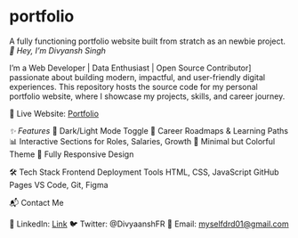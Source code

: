 # portfolio
A fully functioning portfolio website built from stratch as an newbie project.
*👋 Hey, I’m Divyansh Singh*

I’m a Web Developer | Data Enthusiast | Open Source Contributor] passionate about building modern, impactful, and user-friendly digital experiences.
This repository hosts the source code for my personal portfolio website, where I showcase my projects, skills, and career journey.

🔗 Live Website: [Portfolio](https://aboutdivyaansh.vercel.app/)

*✨ Features*
🌙 Dark/Light Mode Toggle
🧭 Career Roadmaps & Learning Paths
📊 Interactive Sections for Roles, Salaries, Growth
🎨 Minimal but Colorful Theme
📱 Fully Responsive Design

🛠️ Tech Stack
Frontend	Deployment	Tools
HTML, CSS, JavaScript	GitHub Pages	VS Code, Git, Figma

📬 Contact Me

💼 LinkedIn: [Link](https://www.linkedin.com/in/divyaanshforever/)
🐦 Twitter: @DivyaanshFR
📧 Email: myselfdrd01@gmail.com

